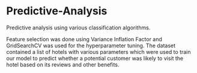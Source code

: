 # Predictive-Analysis
Predictive analysis using various classification algorithms.

Feature selection was done using Variance Inflation Factor and GridSearchCV was used for the hyperparameter tuning.
The dataset contained a list of hotels with various parameters which were used to train our model to predict whether a potential customer was likely to visit the hotel based on its reviews and other benefits.
